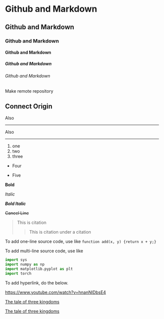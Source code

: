 # Github and Markdown

## Github and Markdown

### Github and Markdown

#### Github and Markdown

##### Github and Markdown

###### Github and Markdown


Make remote repository

Connect Origin
---
Also
***
Also
* * *

1. one
2. two
3. three

* Four
+ Five

**Bold**

*Italic*

***Bold Italic***

~~Cancel Line~~

> This is citation
>> This is citation under a citation

To add one-line source code, use like `function add(x, y) {return x + y;}`

To add multi-line source code, use like
```python
import sys
import numpy as np
import matplotlib.pyplot as plt
import torch
```


To add hyperlink, do the below.

<https://www.youtube.com/watch?v=hnanNlDbsE4>

[The tale of three kingdoms](https://www.youtube.com/watch?v=hnanNlDbsE4)

[The tale of three kingdoms](https://www.youtube.com/watch?v=hnanNlDbsE4, "Calm down man")

